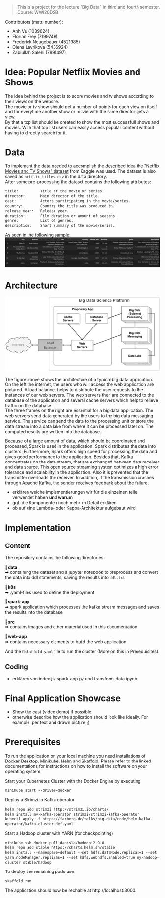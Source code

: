 >This is a project for the lecture "Big Data" in third and fourth semester. Course: WWI20DSB  

Contributors (matr. number):    
- Anh Vu (1039624)   
- Florian Frey (7199749)
- Frederick Neugebauer (4521985)
- Olena Lavrikova (5436924)
- Zabiullah Salehi (7891497)

# Idea: Popular Netflix Movies and Shows

The idea behind the project is to score movies and tv shows according to their views on the website.  
The movie or tv show should get a number of points for each view on itself and for everytime another show or movie with the same director gets a view.  
By that a top list should be created to show the most successfull shows and movies. With that top list users can easily access popular content without having to directly search for it. 

# Data

To implement the data needed to accomplish the described idea the ["Netflix Movies and TV Shows" dataset](https://www.kaggle.com/datasets/shivamb/netflix-shows) from Kaggle was used.
The dataset is also saved as `netflix_titles.csv` in the data directory.  
After some pre-processing the dataset contains the following attributes:
```
title:			Title of the movie or series.
director:		Main director of the title.
cast:			Actors participating in the movie/series.
country:		Country the title was produced in.
release_year:	Release year.
duration:		Film duration or amount of seasons.
genre:			List of genres.
description:	Short summary of the movie/series.
```
As seen in the following sample:
![Screenshot of the Data](src/netflix_data.png)


# Architecture

![Big Data Platform Architecture ](src/big_data_platform.png)

The figure above shows the architecture of a typical big data application.  
On the left the internet, the users who will access the web application are pictured. A load balancer helps to distribute the user requests to the instances of our web servers. The web servers then are connected to the database of the application and several cache servers which help to relieve traffic on the database.  
The three frames on the right are essential for a big data application. The web servers send data generated by the users to the big data messaging service. The service can send the data to the processing unit or store the data stream into a data lake from where it can be processed later on. The computed results are written into the database.

Because of a large amount of data, which should be coordinated and processed, Spark is used in the application. Spark distributes the data into clusters. Furthermore, Spark offers high speed for processing the data and gives good performance to the application. Besides that, Kafka concentrates on the data stream, that are exchanged between data receiver and data source. This open source streaming system optimizes a high error tolerance and scalability in the application. Also it is prevented that the transmitter overloads the receiver. In addition, if the transmission crashes through Apache Kafka, the sender receives feedback about the failure.

- erklären welche implementierungen wir für die einzelnen teile verwendet haben **und warum** 
- ggf. die Komponenten noch mehr im Detail erklären
- ob auf eine Lambda- oder Kappa-Architektur aufgebaut wird

# Implementation

## Content

The repository contains the following directories:  

**📂data**   
➡ containing the dataset and a jupyter notebook to preprocess and convert the data into ddl statements, saving the results into `ddl.txt`  

**📂k8s**  
➡ .yaml-files used to define the deployment   

**📂spark-app**  
➡ spark application which processes the kafka stream messages and saves the results into the database  

**📂src**   
➡ contains images and other material used in this documentation  

**📂web-app**  
➡ contains necessary elements to build the web application

And the `📄skaffold.yaml` file to run the cluster (More on this in [Prerequisites](#Prerequisites)).


## Coding

- erklären von index.js, spark-app.py und transform_data.ipynb

# Final Application Showcase

- Show the cast (video demo) if possible
- otherwise describe how the application should look like ideally. 
	For example: per text and drawn picture ;)


# Prerequisites

To run the application on your local machine you need installations of [Docker Desktop](https://www.docker.com/products/docker-desktop/), [Minikube](https://minikube.sigs.k8s.io/docs/start/), [Helm](https://helm.sh/docs/intro/install/) and [Skaffold](https://skaffold.dev/docs/install/). Please refer to the linked documentations for instructions on how to install the software on your operating system.

Start your Kubernetes Cluster with the Docker Engine by executing
```
minikube start --driver=docker
```

Deploy a Strimzi.io Kafka operator
```
helm repo add strimzi http://strimzi.io/charts/
helm install my-kafka-operator strimzi/strimzi-kafka-operator
kubectl apply -f https://farberg.de/talks/big-data/code/helm-kafka-operator/kafka-cluster-def.yaml
```

Start a Hadoop cluster with YARN (for checkpointing)
```
minikube ssh docker pull danisla/hadoop:2.9.0
helm repo add stable https://charts.helm.sh/stable
helm install --namespace=default --set hdfs.dataNode.replicas=1 --set yarn.nodeManager.replicas=1 --set hdfs.webhdfs.enabled=true my-hadoop-cluster stable/hadoop
```

To deploy the remaining pods use
```
skaffold run
```

The application should now be rechable at http://localhost:3000.